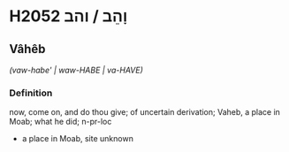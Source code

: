 # H2052 וָהֵב / והב

## Vâhêb

_(vaw-habe' | waw-HABE | va-HAVE)_

### Definition

now, come on, and do thou give; of uncertain derivation; Vaheb, a place in Moab; what he did; n-pr-loc

- a place in Moab, site unknown
